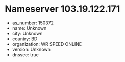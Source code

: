 # Nameserver 103.19.122.171

* as_number: 150372
* name: Unknown
* city: Unknown
* country: BD
* organization: WR SPEED ONLINE
* version: Unknown
* dnssec: true

